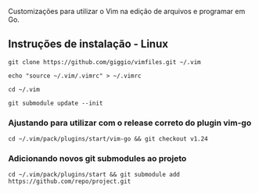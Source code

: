 
Customizações para utilizar o Vim na edição de arquivos e programar em Go.

## Instruções de instalação - Linux

``
git clone https://github.com/giggio/vimfiles.git ~/.vim
``

``
echo "source ~/.vim/.vimrc" > ~/.vimrc
``

``
cd ~/.vim
``

``
git submodule update --init
``

### Ajustando para utilizar com o release correto do plugin vim-go

``
cd ~/.vim/pack/plugins/start/vim-go && git checkout v1.24
``

### Adicionando novos git submodules ao projeto

``
cd ~/.vim/pack/plugins/start && git submodule add https://github.com/repo/project.git
``

